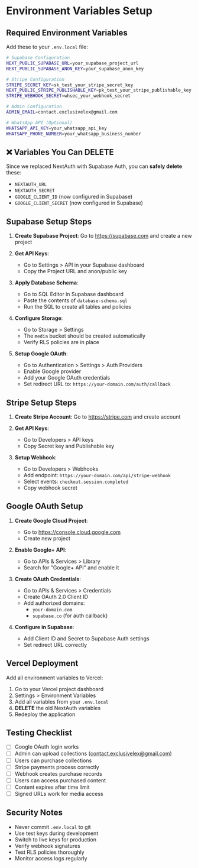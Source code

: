 # Environment Variables Setup

## Required Environment Variables

Add these to your `.env.local` file:

```bash
# Supabase Configuration
NEXT_PUBLIC_SUPABASE_URL=your_supabase_project_url
NEXT_PUBLIC_SUPABASE_ANON_KEY=your_supabase_anon_key

# Stripe Configuration
STRIPE_SECRET_KEY=sk_test_your_stripe_secret_key
NEXT_PUBLIC_STRIPE_PUBLISHABLE_KEY=pk_test_your_stripe_publishable_key
STRIPE_WEBHOOK_SECRET=whsec_your_webhook_secret

# Admin Configuration
ADMIN_EMAIL=contact.exclusivelex@gmail.com

# WhatsApp API (Optional)
WHATSAPP_API_KEY=your_whatsapp_api_key
WHATSAPP_PHONE_NUMBER=your_whatsapp_business_number
```

## ❌ Variables You Can DELETE

Since we replaced NextAuth with Supabase Auth, you can **safely delete** these:
- `NEXTAUTH_URL`
- `NEXTAUTH_SECRET`
- `GOOGLE_CLIENT_ID` (now configured in Supabase)
- `GOOGLE_CLIENT_SECRET` (now configured in Supabase)

## Supabase Setup Steps

1. **Create Supabase Project**: Go to https://supabase.com and create a new project

2. **Get API Keys**: 
   - Go to Settings > API in your Supabase dashboard
   - Copy the Project URL and anon/public key

3. **Apply Database Schema**:
   - Go to SQL Editor in Supabase dashboard
   - Paste the contents of `database-schema.sql`
   - Run the SQL to create all tables and policies

4. **Configure Storage**:
   - Go to Storage > Settings
   - The `media` bucket should be created automatically
   - Verify RLS policies are in place

5. **Setup Google OAuth**:
   - Go to Authentication > Settings > Auth Providers
   - Enable Google provider
   - Add your Google OAuth credentials
   - Set redirect URL to: `https://your-domain.com/auth/callback`

## Stripe Setup Steps

1. **Create Stripe Account**: Go to https://stripe.com and create account

2. **Get API Keys**:
   - Go to Developers > API keys
   - Copy Secret key and Publishable key

3. **Setup Webhook**:
   - Go to Developers > Webhooks
   - Add endpoint: `https://your-domain.com/api/stripe-webhook`
   - Select events: `checkout.session.completed`
   - Copy webhook secret

## Google OAuth Setup

1. **Create Google Cloud Project**:
   - Go to https://console.cloud.google.com
   - Create new project

2. **Enable Google+ API**:
   - Go to APIs & Services > Library
   - Search for "Google+ API" and enable it

3. **Create OAuth Credentials**:
   - Go to APIs & Services > Credentials
   - Create OAuth 2.0 Client ID
   - Add authorized domains:
     - `your-domain.com`
     - `supabase.co` (for auth callback)

4. **Configure in Supabase**:
   - Add Client ID and Secret to Supabase Auth settings
   - Set redirect URL correctly

## Vercel Deployment

Add all environment variables to Vercel:

1. Go to your Vercel project dashboard
2. Settings > Environment Variables
3. Add all variables from your `.env.local`
4. **DELETE** the old NextAuth variables
5. Redeploy the application

## Testing Checklist

- [ ] Google OAuth login works
- [ ] Admin can upload collections (contact.exclusivelex@gmail.com)
- [ ] Users can purchase collections
- [ ] Stripe payments process correctly
- [ ] Webhook creates purchase records
- [ ] Users can access purchased content
- [ ] Content expires after time limit
- [ ] Signed URLs work for media access

## Security Notes

- Never commit `.env.local` to git
- Use test keys during development
- Switch to live keys for production
- Verify webhook signatures
- Test RLS policies thoroughly
- Monitor access logs regularly 